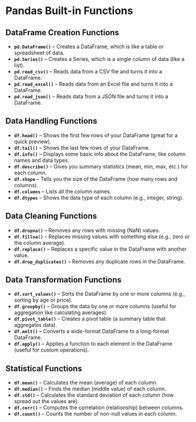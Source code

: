 # Pandas Built-in Functions

## DataFrame Creation Functions
- **`pd.DataFrame()`** – Creates a DataFrame, which is like a table or spreadsheet of data.
- **`pd.Series()`** – Creates a Series, which is a single column of data (like a list).
- **`pd.read_csv()`** – Reads data from a CSV file and turns it into a DataFrame.
- **`pd.read_excel()`** – Reads data from an Excel file and turns it into a DataFrame.
- **`pd.read_json()`** – Reads data from a JSON file and turns it into a DataFrame.

## Data Handling Functions
- **`df.head()`** – Shows the first few rows of your DataFrame (great for a quick preview).
- **`df.tail()`** – Shows the last few rows of your DataFrame.
- **`df.info()`** – Displays some basic info about the DataFrame, like column names and data types.
- **`df.describe()`** – Gives you summary statistics (mean, min, max, etc.) for each column.
- **`df.shape`** – Tells you the size of the DataFrame (how many rows and columns).
- **`df.columns`** – Lists all the column names.
- **`df.dtypes`** – Shows the data type of each column (e.g., integer, string).

## Data Cleaning Functions
- **`df.dropna()`** – Removes any rows with missing (NaN) values.
- **`df.fillna()`** – Replaces missing values with something else (e.g., zero or the column average).
- **`df.replace()`** – Replaces a specific value in the DataFrame with another value.
- **`df.drop_duplicates()`** – Removes any duplicate rows in the DataFrame.

## Data Transformation Functions
- **`df.sort_values()`** – Sorts the DataFrame by one or more columns (e.g., sorting by age or price).
- **`df.groupby()`** – Groups the data by one or more columns (useful for aggregation like calculating averages).
- **`df.pivot_table()`** – Creates a pivot table (a summary table that aggregates data).
- **`df.melt()`** – Converts a wide-format DataFrame to a long-format DataFrame.
- **`df.apply()`** – Applies a function to each element in the DataFrame (useful for custom operations).

## Statistical Functions
- **`df.mean()`** – Calculates the mean (average) of each column.
- **`df.median()`** – Finds the median (middle value) of each column.
- **`df.std()`** – Calculates the standard deviation of each column (how spread out the values are).
- **`df.corr()`** – Computes the correlation (relationship) between columns.
- **`df.count()`** – Counts the number of non-null values in each column.
